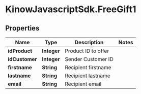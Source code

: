 # KinowJavascriptSdk.FreeGift1

## Properties
Name | Type | Description | Notes
------------ | ------------- | ------------- | -------------
**idProduct** | **Integer** | Product ID to offer | 
**idCustomer** | **Integer** | Sender Customer ID | 
**firstname** | **String** | Recipient firstname | 
**lastname** | **String** | Recipient lastname | 
**email** | **String** | Recipient email | 



